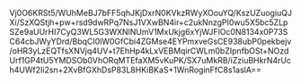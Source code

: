 Vj0O6KRSt5/WUhMeBJ7bFF5qhJKjDxrN0KVkzRWyXOouYQ/KszUZuogiuQJXi/SzXQStjh+pw+rsd9dwRPq7NsJ1VXwBN4ir+c2ukNnzgPI0wu5X5bc5ZLpSZe9aUUrHI7CyQ3WL5G3WXNlNUmV1MxUkjg6xYjWJFlOc0N8134x0P73SC64cbJWyYDrd/BbqCI0lW0GfCbi4ZGMse4EYPmxveGsCE938ubP0pekbejv/oHR3yLzEQTfsXNVjq4UV+t7EhHp4kLxVEBMqirCWLm0bZIpnfbOSt+NOzdUrf1GP4tU5YMDSOb0VhORqMTEfaXM5vKuPK/SX7uMkRB/iZziuBHkrN4rUch4UWf2Ii2sn+2XvBfGXhDsP83L8HKiBKaS+1WnRoginFfC8s1aslA==
